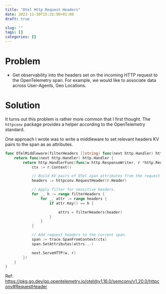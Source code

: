 ```yaml
---
title: "Otel Http Request Headers"
date: 2023-11-30T15:32:50+01:00
draft: true

slug: "" 
tags: []
categories: []
---
```


# Problem
- Get observability into the headers set on the incoming HTTP request to the OpenTelemetry span. For example, we would like to associate data across User-Agents, Geo Locations.

# Solution

It turns out this problem is rather more common that I first thought.
The `httpconv` package provides a helper according to the OpenTelemetry standard.

One approach I wrote was to write a middleware to set relevant headers KV pairs to the span as as attributes.


```go
func OTelMiddleware(filterHeaders []string) func(next http.Handler) http.Handler {
	return func(next http.Handler) http.Handler {
		return http.HandlerFunc(func(w http.ResponseWriter, r *http.Request) {
			ctx := r.Context()

			// Build KV pairs of OTel span attributes from the request headers.
			headers := httpconv.RequestHeader(r.Header)

			// Apply filter for sensitive headers.
			for _, h := range filterHeaders {
				for _, attr := range headers {
					if attr.Key() == h {

						attrs = filterHeaders(header)
					}
				}
			}

			// Add request headers to the current span.
			span := trace.SpanFromContext(ctx)
			span.SetAttributes(attrs...)

			next.ServeHTTP(w, r)
		})
	}
}
```

Ref: https://pkg.go.dev/go.opentelemetry.io/otel@v1.16.0/semconv/v1.20.0/httpconv#RequestHeader